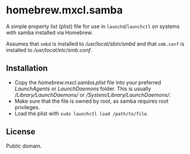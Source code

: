homebrew.mxcl.samba
===================

A simple property list (plist) file for use in `launchd`/`launchctl` on systems with samba installed via Homebrew.

Assumes that `smbd` is installed to */usr/local/sbin/smbd* and that `smb.conf` is installed to */usr/local/etc/smb.conf*.

## Installation
- Copy the *homebrew.mxcl.samba.plist* file into your preferred *LaunchAgents* or *LaunchDaemons* folder. This is usually */Library/LaunchDaemons/* or */System/Library/LaunchDaemons/*.
- Make sure that the file is owned by root, as samba requires root privileges.
- Load the plist with `sudo launchctl load /path/to/file`. 

## License
Public domain. 